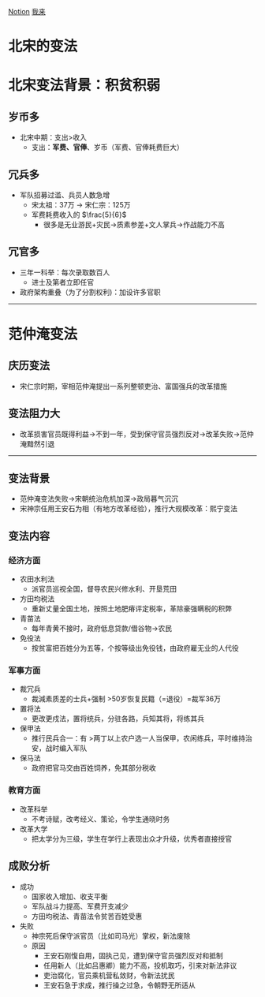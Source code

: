 [Notion](https://www.notion.so/alex27933/2b2fcad91883490baa8123a4d9ccf4b9)      [我来](https://www.wolai.com/mylearn/mW7x2qF7tDM14ibAdjndFu) 

# 北宋的变法

# 北宋变法背景：积贫积弱

## 岁币多

- 北宋中期：支出>收入
    - 支出：**军费、官俸**、岁币（军费、官俸耗费巨大）

## 冗兵多

- 军队招募过滥、兵员人数急增
    - 宋太祖：37万 → 宋仁宗：125万
    - 军费耗费收入的 $\frac{5}{6}$
        - 很多是无业游民+灾民→质素参差+文人掌兵→作战能力不高

## 冗官多

- 三年一科举：每次录取数百人
    - 进士及第者立即任官
- 政府架构重叠（为了分割权利)：加设许多官职

---

# 范仲淹变法

## 庆历变法

- 宋仁宗时期，宰相范仲淹提出一系列整顿吏治、富国强兵的改革措施

## 变法阻力大

- 改革损害官员既得利益→不到一年，受到保守官员强烈反对→改革失败→范仲淹黯然引退

---

## 变法背景

- 范仲淹变法失败→宋朝统治危机加深→政局暮气沉沉
- 宋神宗任用王安石为相（有地方改革经验），推行大规模改革：熙宁变法

## 变法内容

### 经济方面

- 农田水利法
    - 派官员巡视全国，督导农民兴修水利、开垦荒田
- 方田均税法
    - 重新丈量全国土地，按照土地肥瘠评定税率，革除豪强瞒税的积弊
- 青苗法
    - 每年青黄不接时，政府低息贷款/借谷物→农民
- 免役法
    - 按贫富把百姓分为五等，个按等级出免役钱，由政府雇无业的人代役

### 军事方面

- 裁冗兵
    - 裁減素质差的士兵+强制 >50岁恢复民籍（=退役）=裁军36万
- 置将法
    - 更改更戍法，置将统兵，分驻各路，兵知其将，将练其兵
- 保甲法
    - 推行民兵合一：有 >两丁以上农户选一人当保甲，农闲练兵，平时维持治安，战时编入军队
- 保马法
    - 政府把官马交由百姓饲养，免其部分税收

### 教育方面

- 改革科举
    - 不考诗赋，改考经义、策论，令学生通晓时务
- 改革大学
    - 把太学分为三级，学生在学行上表现出众才升级，优秀者直接授官

## 成败分析

- 成功
    - 国家收入增加、收支平衡
    - 军队战斗力提高、军费开支减少
    - 方田均税法、青苗法令贫苦百姓受惠
- 失败
    - 神宗死后保守派官员（比如司马光）掌权，新法废除
    - 原因
        - 王安石刚愎自用，固执己见，遭到保守官员强烈反对和抵制
        - 任用新人（比如吕惠卿）能力不高，投机取巧，引来对新法非议
        - 吏治腐化，官员乘机营私敛财，令新法扰民
        - 王安石急于求成，推行操之过急，令朝野无所适从